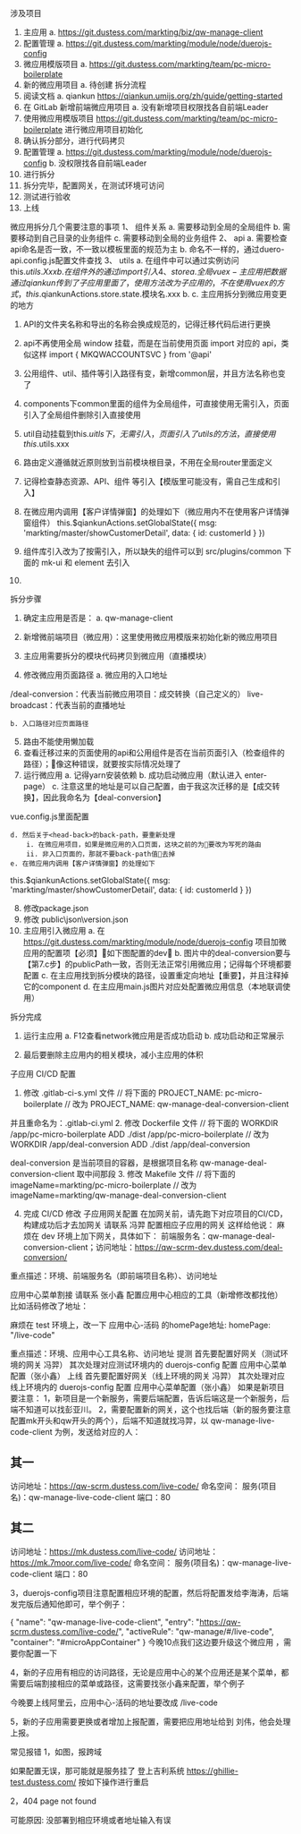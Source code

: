 涉及项目
1. 主应用
    a.  https://git.dustess.com/markting/biz/qw-manage-client 
2. 配置管理
    a.  https://git.dustess.com/markting/module/node/duerojs-config 
3. 微应用模版项目
    a.  https://git.dustess.com/markting/team/pc-micro-boilerplate 
4. 新的微应用项目
    a. 待创建
拆分流程
1. 阅读文档
    a. qiankun  https://qiankun.umijs.org/zh/guide/getting-started 
2. 在 GitLab 新增前端微应用项目
    a. 没有新增项目权限找各自前端Leader
3. 使用微应用模版项目 https://git.dustess.com/markting/team/pc-micro-boilerplate 进行微应用项目初始化
4. 确认拆分部分，进行代码拷贝
5. 配置管理
    a.  https://git.dustess.com/markting/module/node/duerojs-config 
    b. 没权限找各自前端Leader
6. 进行拆分
7. 拆分完毕，配置网关，在测试环境可访问
8. 测试进行验收
9. 上线

微应用拆分几个需要注意的事项
1、 组件关系
    a. 需要移动到全局的全局组件
    b. 需要移动到自己目录的业务组件
    c. 需要移动到全局的业务组件
2、 api
    a. 需要检查api命名是否一致，不一致以模板里面的规范为主
    b. 命名不一样的，通过duero-api.config.js配置文件查找
3、 utils
    a. 在组件中可以通过实例访问 this.$utils.Xxx
    b. 在组件外的通过import引入
4、 store
    a. 全局vuex-主应用把数据通过qiankun传到了子应用里面了，使用方法改为子应用的，不在使用vuex的方式，this.$qiankunActions.store.state.模块名.xxx
    b. 
    c. 
主应用拆分到微应用变更的地方
1. API的文件夹名称和导出的名称会换成规范的，记得迁移代码后进行更换
2. api不再使用全局 window 挂载，而是在当前使用页面 import 对应的 api，类似这样
import { MKQWACCOUNTSVC } from '@api'

3. 公用组件、util、插件等引入路径有变，新增common层，并且方法名称也变了
4. components下common里面的组件为全局组件，可直接使用无需引入，页面引入了全局组件删除引入直接使用
5. util自动挂载到this.$uitls下，无需引入，页面引入了utils的方法，直接使用this.$utils.xxx
6. 路由定义遵循就近原则放到当前模块根目录，不用在全局router里面定义
7. 记得检查静态资源、API、组件 等引入【模版里可能没有，需自己生成和引入】
8. 在微应用内调用【客户详情弹窗】的处理如下（微应用内不在使用客户详情弹窗组件）
this.$qiankunActions.setGlobalState({ msg: 'markting/master/showCustomerDetail', data: { id: customerId } })

9. 组件库引入改为了按需引入，所以缺失的组件可以到 src/plugins/common 下面的 mk-ui 和 element 去引入
10. 
拆分步骤
1. 确定主应用是否是：
    a. qw-manage-client
2. 新增微前端项目（微应用）：这里使用微应用模版来初始化新的微应用项目
3. 主应用需要拆分的模块代码拷贝到微应用（直播模块）

4. 修改微应用页面路径
    a. 微应用的入口地址

/deal-conversion：代表当前微应用项目：成交转换（自己定义的）
live-broadcast：代表当前的直播地址

    b. 入口路径对应页面路径
5. 路由不能使用懒加载
6. 查看迁移过来的页面使用的api和公用组件是否在当前页面引入（检查组件的路径）；像这种错误，就要按实际情况处理了
7. 运行微应用
    a. 记得yarn安装依赖
    b. 成功启动微应用（默认进入 enter-page）
    c. 注意这里的地址是可以自己配置，由于我这次迁移的是【成交转换】，因此我命名为【deal-conversion】

vue.config.js里面配置


    d. 然后关于<head-back>的back-path，要重新处理
        i. 在微应用项目，如果是微应用的入口页面，这块之前的为要改为写死的路由
        ii. 非入口页面的，那就不要back-path值去掉
    e. 在微应用内调用【客户详情弹窗】的处理如下
this.$qiankunActions.setGlobalState({ msg: 'markting/master/showCustomerDetail', data: { id: customerId } })

8. 修改package.json
9. 修改 public\json\version.json
10. 主应用引入微应用
    a. 在 https://git.dustess.com/markting/module/node/duerojs-config 项目加微应用的配置项【必须】如下图配置的dev
    b. 图片中的deal-conversion要与【第7.c步】的publicPath一致，否则无法正常引用微应用；记得每个环境都要配置
    c. 在主应用找到拆分模块的路径，设置重定向地址【重要】，并且注释掉它的component
    d. 在主应用main.js图片对应处配置微应用信息（本地联调使用）

拆分完成
1. 运行主应用
    a. F12查看network微应用是否成功启动
    b. 成功启动和正常展示

2. 最后要删除主应用内的相关模块，减小主应用的体积

子应用 CI/CD 配置
1. 修改 .gitlab-ci-s.yml 文件
// 将下面的
PROJECT_NAME: pc-micro-boilerplate
// 改为
PROJECT_NAME: qw-manage-deal-conversion-client

并且重命名为：.gitlab-ci.yml
2. 修改 Dockerfile 文件
// 将下面的
WORKDIR /app/pc-micro-boilerplate
ADD ./dist /app/pc-micro-boilerplate
// 改为
WORKDIR /app/deal-conversion
ADD ./dist /app/deal-conversion

deal-conversion 是当前项目的容器，是根据项目名称 qw-manage-deal-conversion-client 取中间那段
3. 修改 Makefile 文件
// 将下面的
imageName=markting/pc-micro-boilerplate
// 改为
imageName=markting/qw-manage-deal-conversion-client

4. 完成 CI/CD 修改
子应用网关配置
在加网关前，请先跑下对应项目的CI/CD，构建成功后才去加网关
请联系 冯羿 配置相应子应用的网关
这样给他说：
麻烦在 dev 环境上加下网关，具体如下：
前端服务名：qw-manage-deal-conversion-client；访问地址：https://qw-scrm-dev.dustess.com/deal-conversion/

重点描述：环境、前端服务名（即前端项目名称）、访问地址

应用中心菜单割接
请联系 张小鑫 配置应用中心相应的工具（新增修改都找他）
比如活码修改了地址：

麻烦在 test 环境上，改一下 应用中心-活码 的homePage地址:
homePage: "/live-code"

重点描述：环境、应用中心工具名称、访问地址
提测
首先要配置好网关（测试环境的网关 冯羿）
其次处理对应测试环境内的 duerojs-config 配置
应用中心菜单配置（张小鑫）
上线
首先要配置好网关（线上环境的网关 冯羿）
其次处理对应线上环境内的 duerojs-config 配置
应用中心菜单配置（张小鑫）
如果是新项目要注意：
1，新项目是一个新服务，需要后端配置，告诉后端这是一个新服务，后端不知道可以找彭亚川。
2，需要配置新的网关，这个也找后端（新的服务要注意配置mk开头和qw开头的两个），后端不知道就找冯羿，以 qw-manage-live-code-client 为例，发送给对应的人：

## 其一
访问地址：https://qw-scrm.dustess.com/live-code/
命名空间：
服务(项目名)：qw-manage-live-code-client
端口：80

## 其二
访问地址：https://mk.dustess.com/live-code/
访问地址：https://mk.7moor.com/live-code/
命名空间：
服务(项目名)：qw-manage-live-code-client
端口：80

3，duerojs-config项目注意配置相应环境的配置，然后将配置发给李海涛，后端发完版后通知他即可，举个例子：

{
    "name": "qw-manage-live-code-client",
    "entry": "https://qw-scrm.dustess.com/live-code/",
    "activeRule": "qw-manage/#/live-code",
    "container": "#microAppContainer"
}
今晚10点我们这边要升级这个微应用 ，需要你配置一下


4，新的子应用有相应的访问路径，无论是应用中心的某个应用还是某个菜单，都需要后端割接相应的菜单或路径，这需要找张小鑫来配置，举个例子

今晚要上线阿里云，应用中心-活码的地址要改成 /live-code


5，新的子应用需要更换或者增加上报配置，需要把应用地址给到 刘伟，他会处理上报。 


常见报错
1，如图，报跨域

如果配置无误，那可能就是服务挂了
登上吉利系统 https://ghillie-test.dustess.com/ 按如下操作进行重启


2，404 page not found

可能原因: 没部署到相应环境或者地址输入有误


